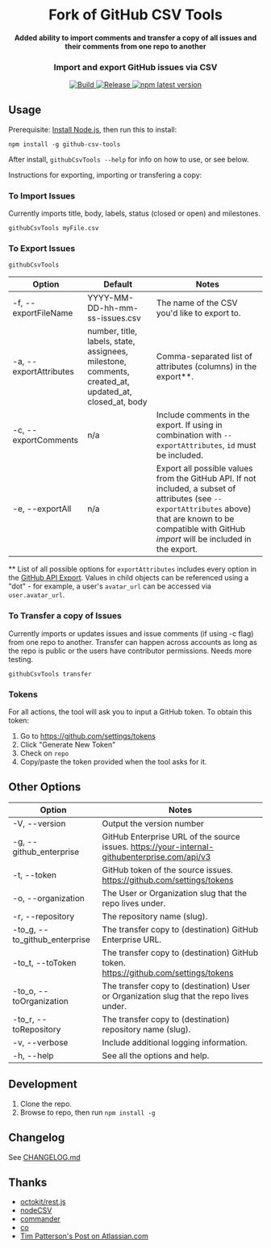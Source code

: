 <h1 align="center" style="border-bottom: none;">Fork of GitHub CSV Tools</h1>
<h4 align="center">Added ability to import comments and transfer a copy of all issues and their comments from one repo to another</h4>
<h3 align="center">Import and export GitHub issues via CSV</h3>
<p align="center">
  
  <a href="https://github.com/gavinr/github-csv-tools/actions?query=workflow%3ATest+branch%3Amaster">
    <img alt="Build" src="https://github.com/gavinr/github-csv-tools/workflows/Test/badge.svg">
  </a> 
  <a href="https://github.com/gavinr/github-csv-tools/actions?query=workflow%3ARelease+branch%3Amaster">
    <img alt="Release" src="https://github.com/gavinr/github-csv-tools/workflows/Release/badge.svg">
  </a> 
  <a href="https://www.npmjs.com/package/github-csv-tools">
    <img alt="npm latest version" src="https://img.shields.io/npm/v/github-csv-tools/latest.svg">
  </a>
</p>

## Usage


Prerequisite: [Install Node.js](https://nodejs.org/en/), then run this to install:

```
npm install -g github-csv-tools
```

After install, `githubCsvTools --help` for info on how to use, or see below.

Instructions for exporting, importing or transfering a copy:

### To Import Issues

Currently imports title, body, labels, status (closed or open) and milestones.

```
githubCsvTools myFile.csv
```

### To Export Issues

```
githubCsvTools
```

| Option                 | Default                                                                                               | Notes                                                                                                                                                                                                         |
| ---------------------- | ----------------------------------------------------------------------------------------------------- | ------------------------------------------------------------------------------------------------------------------------------------------------------------------------------------------------------------- |
| -f, --exportFileName   | YYYY-MM-DD-hh-mm-ss-issues.csv                                                                        | The name of the CSV you'd like to export to.                                                                                                                                                                  |
| -a, --exportAttributes | number, title, labels, state, assignees, milestone, comments, created_at, updated_at, closed_at, body | Comma-separated list of attributes (columns) in the export**.                                                                                                                                                 |
| -c, --exportComments   | n/a                                                                                                   | Include comments in the export. If using in combination with `--exportAttributes`, `id` must be included.                                                                                                     |
| -e, --exportAll        | n/a                                                                                                   | Export all possible values from the GitHub API. If not included, a subset of attributes (see `--exportAttributes` above) that are known to be compatible with GitHub *import* will be included in the export. |

** List of all possible options for `exportAttributes` includes every option in the [GitHub API Export](https://developer.github.com/v3/issues/#response-4). Values in child objects can be referenced using a "dot" - for example, a user's `avatar_url` can be accessed via `user.avatar_url`.


### To Transfer a copy of Issues


Currently imports or updates issues and issue comments (if using -c flag) from one repo to another. Transfer can happen across accounts as long as the repo is public or the users have contributor permissions. Needs more testing.

```
githubCsvTools transfer
```
                                                                                               
### Tokens

For all actions, the tool will ask you to input a GitHub token. To obtain this token:

1. Go to https://github.com/settings/tokens
2. Click "Generate New Token"
3. Check on `repo`
4. Copy/paste the token provided when the tool asks for it.

## Other Options

| Option                        | Notes                                                                         |
| ----------------------------- | ------------------------------------------------------------------------------|
| -V, --version                 | Output the version number                                                     |
| -g, --github_enterprise       | GitHub Enterprise URL of the source issues. https://your-internal-githubenterprise.com/api/v3 |
| -t, --token                   | GitHub token of the source issues. https://github.com/settings/tokens         |
| -o, --organization            | The User or Organization slug that the repo lives under.                      |
| -r, --repository              | The repository name (slug).                                                   |
| -to_g, --to_github_enterprise | The transfer copy to (destination) GitHub Enterprise URL.                     |
| -to_t, --toToken              | The transfer copy to (destination) GitHub token. https://github.com/settings/tokens |
| -to_o, --toOrganization       | The transfer copy to (destination) User or Organization slug that the repo lives under.|
| -to_r, --toRepository         | The transfer copy to (destination) repository name (slug).                             |
| -v, --verbose                 | Include additional logging information.                                       |
| -h, --help                    | See all the options and help.                                                 |


## Development

1. Clone the repo.
2. Browse to repo, then run `npm install -g`

## Changelog

See [CHANGELOG.md](https://github.com/gavinr/github-csv-tools/blob/master/CHANGELOG.md)

## Thanks

- [octokit/rest.js](https://octokit.github.io/rest.js/)
- [nodeCSV](https://www.npmjs.com/package/csv)
- [commander](https://www.npmjs.com/package/commander)
- [co](https://www.npmjs.com/package/co)
- [Tim Patterson's Post on Atlassian.com](https://developer.atlassian.com/blog/2015/11/scripting-with-node/)
